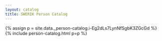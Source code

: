 ```yaml
---
layout: catalog
title: SWERIK Person Catalog
---
```

{% assign p = site.data._person-catalog.i-Eg2dLs7LynNfSgbK3ZGcGd %}
{% include person-catalog.html p=p %}

